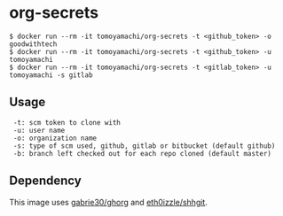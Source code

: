 # org-secrets

```
$ docker run --rm -it tomoyamachi/org-secrets -t <github_token> -o goodwithtech
$ docker run --rm -it tomoyamachi/org-secrets -t <github_token> -u tomoyamachi
$ docker run --rm -it tomoyamachi/org-secrets -t <gitlab_token> -u tomoyamachi -s gitlab
```

## Usage

```
 -t: scm token to clone with
 -u: user name
 -o: organization name
 -s: type of scm used, github, gitlab or bitbucket (default github)
 -b: branch left checked out for each repo cloned (default master)
```

## Dependency
This image uses [gabrie30/ghorg](https://github.com/gabrie30/ghorg) and [eth0izzle/shhgit](https://github.com/eth0izzle/shhgit).  